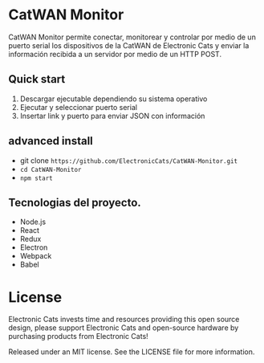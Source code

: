 # CatWAN Monitor

CatWAN Monitor permite conectar, monitorear y controlar por medio de un puerto serial los dispositivos de la CatWAN de Electronic Cats y enviar la información recibida a un servidor por medio de un HTTP POST.


## Quick start
1. Descargar ejecutable dependiendo su sistema operativo
2. Ejecutar y seleccionar puerto serial
3. Insertar link y puerto para enviar JSON con información

## advanced install 

* git clone `https://github.com/ElectronicCats/CatWAN-Monitor.git`
* `cd CatWAN-Monitor`
* `npm start`


## Tecnologias del proyecto.

- Node.js
- React
- Redux
- Electron
- Webpack
- Babel

# License

Electronic Cats invests time and resources providing this open source design, please support Electronic Cats and open-source hardware by purchasing products from Electronic Cats!

Released under an MIT license. See the LICENSE file for more information.


